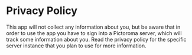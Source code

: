 # Privacy Policy

This app will not collect any information about you, but be aware that in order to use the app you have to sign into a Pictoroma server, which will track some information about you. Read the privacy policy for the specific server instance that you plan to use for more information.
